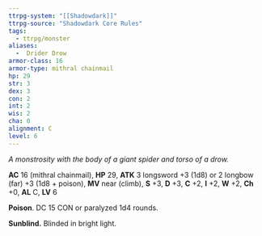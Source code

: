 ```yaml
---
ttrpg-system: "[[Shadowdark]]"
ttrpg-source: "Shadowdark Core Rules"
tags:
  - ttrpg/monster
aliases:
  -  Drider Drow
armor-class: 16
armor-type: mithral chainmail
hp: 29
str: 3
dex: 3
con: 2
int: 2
wis: 2
cha: 0
alignment: C
level: 6
---
```


_A monstrosity with the body of a giant spider and torso of a drow._

**AC** 16 (mithral chainmail), **HP** 29, **ATK** 3 longsword +3 (1d8) or 2 longbow (far) +3 (1d8 + poison), **MV** near (climb), **S** +3, **D** +3, **C** +2, **I** +2, **W** +2, **Ch** +0, **AL** C, **LV** 6

**Poison**. DC 15 CON or paralyzed 1d4 rounds. 

**Sunblind.** Blinded in bright light.

